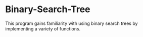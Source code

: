 # Binary-Search-Tree
This program gains familiarity with using binary search trees by implementing a variety of functions.
